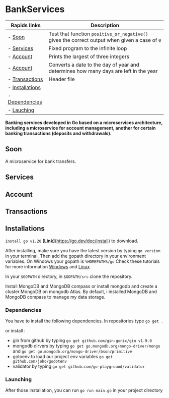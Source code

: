 # BankServices

| Rapids links | Description |
| -------- | ----------- |
| - [Soon](##soon) | Test that function `positive_or_negative()` gives the correct output when given a case of `0` |
| - [Services](##services)| Fixed program to the infinite loop |
| - [Account](##account) | Prints the largest of three integers |
| - [Account](##account) | Converts a date to the day of year and determines how many days are left in the year |
| - [Transactions](##transactions)| Header file |
| - [Installations](##installations) |
| - [Dependencies](##dependencies) |
| - [Lauching](##lauching) |









**Banking services developed in Go based on a microservices architecture, including a microservice for account management, another for certain banking transactions (deposits and withdrawals).**

## Soon

A microservice for bank transfers.
## Services

## Account


## Transactions


## Installations

`install go v1.20` **[Link]**(https://go.dev/doc/install) to download.

After installing, make sure you have the latest version by typing `go version` in your terminal. Then add the gopath directory in your environment variables. On Windows your gopath is `%HOMEPATH%/go`
Check these tutorials for more information [Windows](https://www.youtube.com/watch?v=kjr3mOPv8Sk) and [Linux](https://fr.techtribune.net/linux/comment-installer-golang-langage-de-programmation-go-sous-linux/484285/)

In your `$GOPATH` directory, in `$GOPATH/src` clone the repository.

Install MongoDB and MongoDB compass or install mongodb and create a cluster MongoDB on mongodb Atlas. By default, i installed MongoDB and MongoDB compass to manage my data storage.

### Dependencies

You have to install the following dependencies. In repositories type `go get .`

or install :

* gin from github by typing `go get github.com/gin-gonic/gin v1.9.0`
* mongodb dirvers by typing `go get go.mongodb.org/mongo-driver/mongo`  and  `go get go.mongodb.org/mongo-driver/bson/primitive`
* gotoenv to load our project env variables `go get github.com/joho/godotenv`
* validator by typing `go get github.com/go-playground/validator`

### Launching

After those installation, you can run `go run main.go` in your project directory
